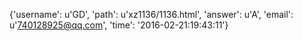 {'username': u'GD', 'path': u'xz1136/1136.html', 'answer': u'A', 'email': u'740128925@qq.com', 'time': '2016-02-21:19:43:11'}